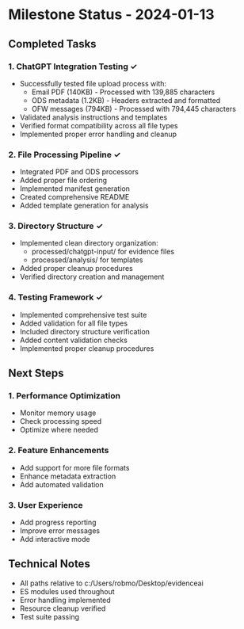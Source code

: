# Milestone Status - 2024-01-13

## Completed Tasks

### 1. ChatGPT Integration Testing ✓
- Successfully tested file upload process with:
  * Email PDF (140KB) - Processed with 139,885 characters
  * ODS metadata (1.2KB) - Headers extracted and formatted
  * OFW messages (794KB) - Processed with 794,445 characters
- Validated analysis instructions and templates
- Verified format compatibility across all file types
- Implemented proper error handling and cleanup

### 2. File Processing Pipeline ✓
- Integrated PDF and ODS processors
- Added proper file ordering
- Implemented manifest generation
- Created comprehensive README
- Added template generation for analysis

### 3. Directory Structure ✓
- Implemented clean directory organization:
  * processed/chatgpt-input/ for evidence files
  * processed/analysis/ for templates
- Added proper cleanup procedures
- Verified directory creation and management

### 4. Testing Framework ✓
- Implemented comprehensive test suite
- Added validation for all file types
- Included directory structure verification
- Added content validation checks
- Implemented proper cleanup procedures

## Next Steps

### 1. Performance Optimization
- Monitor memory usage
- Check processing speed
- Optimize where needed

### 2. Feature Enhancements
- Add support for more file formats
- Enhance metadata extraction
- Add automated validation

### 3. User Experience
- Add progress reporting
- Improve error messages
- Add interactive mode

## Technical Notes
- All paths relative to c:/Users/robmo/Desktop/evidenceai
- ES modules used throughout
- Error handling implemented
- Resource cleanup verified
- Test suite passing
